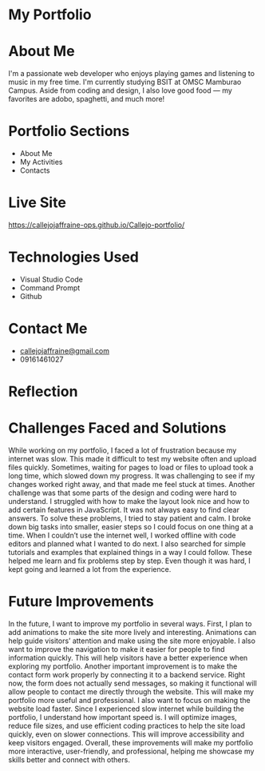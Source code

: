 # My Portfolio

# About Me
I'm a passionate web developer who enjoys playing games and listening to music in my free time. I'm currently studying BSIT at OMSC Mamburao Campus. Aside from coding and design, I also love good food — my favorites are adobo, spaghetti, and much more!

# Portfolio Sections
* About Me
* My Activities
* Contacts

# Live Site
 https://callejojaffraine-ops.github.io/Callejo-portfolio/

# Technologies Used
* Visual Studio Code
* Command Prompt
* Github

# Contact Me
* callejojaffraine@gmail.com
* 09161461027

# Reflection
# Challenges Faced and Solutions
While working on my portfolio, I faced a lot of frustration because my internet was slow. This made it difficult to test my website often and upload files quickly. Sometimes, waiting for pages to load or files to upload took a long time, which slowed down my progress. It was challenging to see if my changes worked right away, and that made me feel stuck at times.
Another challenge was that some parts of the design and coding were hard to understand. I struggled with how to make the layout look nice and how to add certain features in JavaScript. It was not always easy to find clear answers.
To solve these problems, I tried to stay patient and calm. I broke down big tasks into smaller, easier steps so I could focus on one thing at a time. When I couldn’t use the internet well, I worked offline with code editors and planned what I wanted to do next. I also searched for simple tutorials and examples that explained things in a way I could follow. These helped me learn and fix problems step by step. Even though it was hard, I kept going and learned a lot from the experience.

# Future Improvements
In the future, I want to improve my portfolio in several ways. First, I plan to add animations to make the site more lively and interesting. Animations can help guide visitors’ attention and make using the site more enjoyable. I also want to improve the navigation to make it easier for people to find information quickly. This will help visitors have a better experience when exploring my portfolio.
Another important improvement is to make the contact form work properly by connecting it to a backend service. Right now, the form does not actually send messages, so making it functional will allow people to contact me directly through the website. This will make my portfolio more useful and professional.
I also want to focus on making the website load faster. Since I experienced slow internet while building the portfolio, I understand how important speed is. I will optimize images, reduce file sizes, and use efficient coding practices to help the site load quickly, even on slower connections. This will improve accessibility and keep visitors engaged.
Overall, these improvements will make my portfolio more interactive, user-friendly, and professional, helping me showcase my skills better and connect with others.

